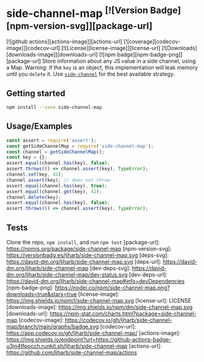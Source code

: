# side-channel-map <sup>[![Version Badge][npm-version-svg]][package-url]</sup>
[![github actions][actions-image]][actions-url]
[![coverage][codecov-image]][codecov-url]
[![License][license-image]][license-url]
[![Downloads][downloads-image]][downloads-url]
[![npm badge][npm-badge-png]][package-url]
Store information about any JS value in a side channel, using a Map.
Warning: if the `key` is an object, this implementation will leak memory until you `delete` it.
Use [`side-channel`](https://npmjs.com/side-channel) for the best available strategy.
## Getting started
```sh
npm install --save side-channel-map
```
## Usage/Examples
```js
const assert = require('assert');
const getSideChannelMap = require('side-channel-map');
const channel = getSideChannelMap();
const key = {};
assert.equal(channel.has(key), false);
assert.throws(() => channel.assert(key), TypeError);
channel.set(key, 42);
channel.assert(key); // does not throw
assert.equal(channel.has(key), true);
assert.equal(channel.get(key), 42);
channel.delete(key);
assert.equal(channel.has(key), false);
assert.throws(() => channel.assert(key), TypeError);
```
## Tests
Clone the repo, `npm install`, and run `npm test`
[package-url]: https://npmjs.org/package/side-channel-map
[npm-version-svg]: https://versionbadg.es/ljharb/side-channel-map.svg
[deps-svg]: https://david-dm.org/ljharb/side-channel-map.svg
[deps-url]: https://david-dm.org/ljharb/side-channel-map
[dev-deps-svg]: https://david-dm.org/ljharb/side-channel-map/dev-status.svg
[dev-deps-url]: https://david-dm.org/ljharb/side-channel-map#info=devDependencies
[npm-badge-png]: https://nodei.co/npm/side-channel-map.png?downloads=true&stars=true
[license-image]: https://img.shields.io/npm/l/side-channel-map.svg
[license-url]: LICENSE
[downloads-image]: https://img.shields.io/npm/dm/side-channel-map.svg
[downloads-url]: https://npm-stat.com/charts.html?package=side-channel-map
[codecov-image]: https://codecov.io/gh/ljharb/side-channel-map/branch/main/graphs/badge.svg
[codecov-url]: https://app.codecov.io/gh/ljharb/side-channel-map/
[actions-image]: https://img.shields.io/endpoint?url=https://github-actions-badge-u3jn4tfpocch.runkit.sh/ljharb/side-channel-map
[actions-url]: https://github.com/ljharb/side-channel-map/actions
